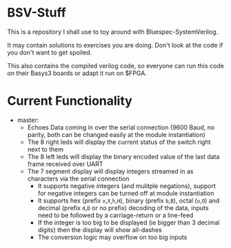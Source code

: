 # BSV-Stuff
This is a repository I shall use to toy around with Bluespec-SystemVerilog.

It may contain solutions to exercises you are doing. Don't look at the code if you don't want to get spoiled.

This also contains the compiled verilog code, so everyone can run this code on their Basys3 boards or adapt it run on $FPGA.

# Current Functionality
 - master:
   - Echoes Data coming in over the serial connection (9600 Baud, no parity, both can be changed easily at the module instantiation)
   - The 8 right leds will display the current status of the switch right next to them
   - The 8 left leds will display the binary encoded value of the last data frame received over UART
   - The 7 segment display will display integers streamed in as characters via the serial connection
     - It supports negative integers (and mulitple negations), support for negative integers can be turned off at module instantiation
     - It supports hex (prefix `x`,`X`,`h`,`H`), binary (prefix `b`,`B`), octal (`o`,`O`) and decimal (prefix `d`,`D` or no prefix) decoding of the data, inputs need to be followed by a carriage-return or a line-feed
     - If the integer is too big to be displayed (ie bigger than 3 decimal digits) then the display will show all-dashes
     - The conversion logic may overflow on too big inputs
